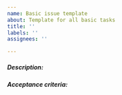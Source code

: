 ```yaml
---
name: Basic issue template
about: Template for all basic tasks
title: ''
labels: ''
assignees: ''

---
```


#####  Description: 
#####  Acceptance criteria:
